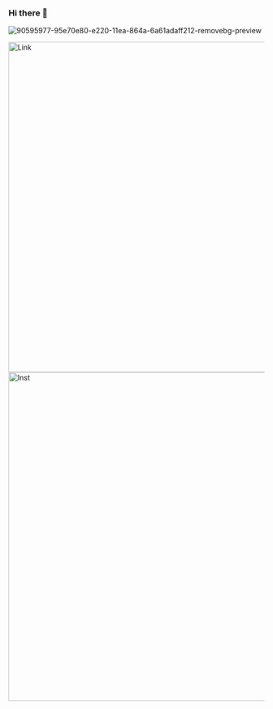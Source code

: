 ### Hi there 👋

<!--
**JusJos/JusJos** is a ✨ _special_ ✨ repository because its `README.md` (this file) appears on your GitHub profile.

Here are some ideas to get you started:

- 🔭 I’m currently working on ...
- 🌱 I’m currently learning ...
- 👯 I’m looking to collaborate on ...
- 🤔 I’m looking for help with ...
- 💬 Ask me about ...
- 📫 How to reach me: ...
- 😄 Pronouns: ...
- ⚡ Fun fact: ...
-->
![90595977-95e70e80-e220-11ea-864a-6a61adaff212-removebg-preview](https://user-images.githubusercontent.com/91304818/235234820-ebb2bbf0-1623-43dc-8307-e4d7a494b865.png)

<img width="650" alt="Link" src="https://user-images.githubusercontent.com/91304818/235253248-cbbc9dcd-45f6-47ab-ba31-c577a6053fb8.png">
<img width="647" alt="Inst" src="https://user-images.githubusercontent.com/91304818/235253284-15ae8728-402e-48bc-8dc1-21b1e773425a.png">
